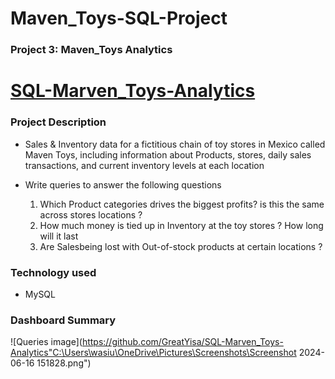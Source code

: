 # Maven_Toys-SQL-Project

### Project 3: Maven_Toys Analytics

# [SQL-Marven_Toys-Analytics](https://github.com/GreatYisa/MAVEN_TOYS-ANALYTICS-USING-SQL)

### Project Description
- Sales & Inventory data for a fictitious chain of toy stores in Mexico called Maven Toys, including information about Products, stores, daily sales transactions, and current inventory levels at each
  location

- Write queries to answer the following questions
  1. Which Product categories drives the biggest profits? is this the same across stores locations ?
  2. How much money is tied up in Inventory at the toy stores ? How long will it last
  3. Are Salesbeing lost with Out-of-stock products at certain locations ?

### Technology used
  - MySQL
  
### Dashboard Summary
![Queries image](https://github.com/GreatYisa/SQL-Marven_Toys-Analytics"C:\Users\wasiu\OneDrive\Pictures\Screenshots\Screenshot 2024-06-16 151828.png")

